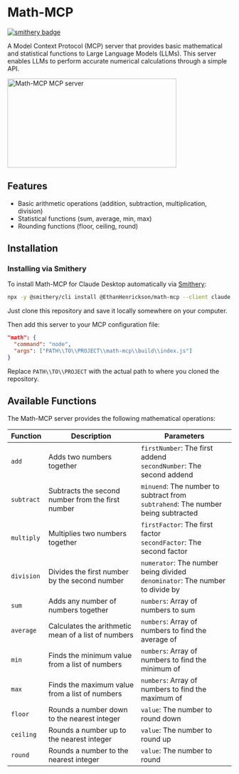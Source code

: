 # Math-MCP

[![smithery badge](https://smithery.ai/badge/@EthanHenrickson/math-mcp)](https://smithery.ai/server/@EthanHenrickson/math-mcp)

A Model Context Protocol (MCP) server that provides basic mathematical and statistical functions to Large Language Models (LLMs). This server enables LLMs to perform accurate numerical calculations through a simple API.

<a href="https://glama.ai/mcp/servers/exa5lt8dgd">
  <img width="380" height="200" src="https://glama.ai/mcp/servers/exa5lt8dgd/badge" alt="Math-MCP MCP server" />
</a>

## Features

- Basic arithmetic operations (addition, subtraction, multiplication, division)
- Statistical functions (sum, average, min, max)
- Rounding functions (floor, ceiling, round)

## Installation
### Installing via Smithery

To install Math-MCP for Claude Desktop automatically via [Smithery](https://smithery.ai/server/@EthanHenrickson/math-mcp):

```bash
npx -y @smithery/cli install @EthanHenrickson/math-mcp --client claude
```

Just clone this repository and save it locally somewhere on your computer.

Then add this server to your MCP configuration file:

```json
"math": {
  "command": "node",
  "args": ["PATH\\TO\\PROJECT\\math-mcp\\build\\index.js"]
}
```

Replace `PATH\\TO\\PROJECT` with the actual path to where you cloned the repository.

## Available Functions

The Math-MCP server provides the following mathematical operations:

| Function | Description | Parameters |
|----------|-------------|------------|
| `add` | Adds two numbers together | `firstNumber`: The first addend<br>`secondNumber`: The second addend |
| `subtract` | Subtracts the second number from the first number | `minuend`: The number to subtract from<br>`subtrahend`: The number being subtracted |
| `multiply` | Multiplies two numbers together | `firstFactor`: The first factor<br>`secondFactor`: The second factor |
| `division` | Divides the first number by the second number | `numerator`: The number being divided<br>`denominator`: The number to divide by |
| `sum` | Adds any number of numbers together | `numbers`: Array of numbers to sum |
| `average` | Calculates the arithmetic mean of a list of numbers | `numbers`: Array of numbers to find the average of |
| `min` | Finds the minimum value from a list of numbers | `numbers`: Array of numbers to find the minimum of |
| `max` | Finds the maximum value from a list of numbers | `numbers`: Array of numbers to find the maximum of |
| `floor` | Rounds a number down to the nearest integer | `value`: The number to round down |
| `ceiling` | Rounds a number up to the nearest integer | `value`: The number to round up |
| `round` | Rounds a number to the nearest integer | `value`: The number to round |
